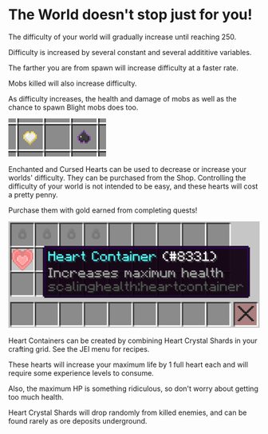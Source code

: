 # The World doesn't stop just for you!

The difficulty of your world will gradually increase until reaching 250.

Difficulty is increased by several constant and several addititive variables. 

The farther you are from spawn will increase difficulty at a faster rate.

Mobs killed will also increase difficulty.

As difficulty increases, the health and damage of mobs as well as the chance to spawn Blight mobs does too.

![Enchanted and Cursed Heart, from left to right](hearts.png)

Enchanted and Cursed Hearts can be used to decrease or increase your worlds' difficulty. They can be purchased from the Shop. Controlling the difficulty of your world is not intended to be easy, and these hearts will cost a pretty penny.

Purchase them with gold earned from completing quests!

![A heart container](heartcontainer.png)

Heart Containers can be created by combining Heart Crystal Shards in your crafting grid. See the JEI menu for recipes.

These hearts will increase your maximum life by 1 full heart each and will require some experience levels to consume.

Also, the maximum HP is something ridiculous, so don't worry about getting too much health.

Heart Crystal Shards will drop randomly from killed enemies, and can be found rarely as ore deposits underground.





